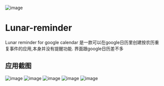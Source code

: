 ![image](https://github.com/gedoor/Lunar-reminder/raw/master/image/ic_launcher.png)
# Lunar-reminder
Lunar reminder for google calendar
是一款可以在google日历里创建按农历重复事件的应用,本身并没有提醒功能.
界面跟google日历差不多

## 应用截图
![image](https://github.com/gedoor/Lunar-reminder/raw/master/image/Screenshot_20170406-154358.png)
![image](https://github.com/gedoor/Lunar-reminder/raw/master/image/Screenshot_20170406-154404.png)
![image](https://github.com/gedoor/Lunar-reminder/raw/master/image/Screenshot_20170406-154416.png)
![image](https://github.com/gedoor/Lunar-reminder/raw/master/image/Screenshot_20170406-154427.png)
![image](https://github.com/gedoor/Lunar-reminder/raw/master/image/Screenshot_20170406-154432.png)
